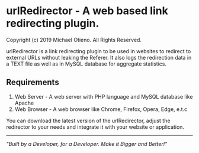 urlRedirector - A web based link redirecting plugin.
====================================================

Copyright (c) 2019 Michael Otieno. All Rights Reserved.

urlRedirector is a link redirecting plugin to be used in websites to 
redirect to external URLs without leaking the Referer. It also logs
the redirection data in a TEXT file as well as in MySQL database 
for aggregate statistics. 

Requirements
------------
1. Web Server  - A web server with PHP language and MySQL database like Apache
2. Web Browser - A web browser like Chrome, Firefox, Opera, Edge, e.t.c

You can download the latest version of the urlRedirector, adjust the redirector 
to your needs and integrate it with your website or application.

---------------------------------------------------------------------
*"Built by a Developer, for a Developer. Make it Bigger and Better!"*

